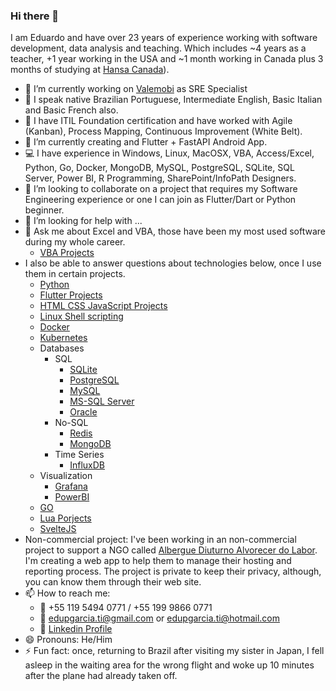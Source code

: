 ### Hi there 👋

I am Eduardo and have over 23 years of experience working with software development, data analysis and teaching. Which includes ~4 years as a teacher, +1 year working in the USA and ~1 month working in Canada plus 3 months of studying at [Hansa Canada](https://hansacanada.com/home/)).

- 🔭 I’m currently working on [Valemobi](https://www.valemobi.com.br/) as SRE Specialist
- :loudspeaker: I speak native Brazilian Portuguese, Intermediate English, Basic Italian and Basic French also.
- :scroll: I have ITIL Foundation certification and have worked with Agile (Kanban), Process Mapping, Continuous Improvement (White Belt).
- 🌱 I’m currently creating and Flutter + FastAPI Android App.
- :computer: I have experience in Windows, Linux, MacOSX, VBA, Access/Excel, Python, Go, Docker, MongoDB, MySQL, PostgreSQL, SQLite, SQL Server,  Power BI, R Programming, SharePoint/InfoPath Designers.
- 👯 I’m looking to collaborate on a project that requires my Software Engineering experience or one I can join as Flutter/Dart or Python beginner.
- 🤔 I’m looking for help with ...
- 💬 Ask me about Excel and VBA, those have been my most used software during my whole career.
  - [VBA Projects](https://github.com/edupgarcia/vba-projects)
- I also be able to answer questions about technologies below, once I use them in certain projects.
  - [Python](https://www.python.org/)
  - [Flutter Projects](https://github.com/edupgarcia/flutter-projects)
  - [HTML CSS JavaScript Projects](https://github.com/edupgarcia/rocketseat)
  - [Linux Shell scripting](https://linux.org/)
  - [Docker](https://www.docker.com/)
  - [Kubernetes](https://kubernetes.io/)
  - Databases
    - SQL
        - [SQLite](https://sqlite.org/index.html)
        - [PostgreSQL](https://www.postgresql.org/)
        - [MySQL](https://www.mysql.com/)
        - [MS-SQL Server](https://www.microsoft.com/en-us/sql-server/)
        - [Oracle](https://www.oracle.com/)
    - No-SQL
        - [Redis](https://redis.io/)
        - [MongoDB](https://www.mongodb.com/)
    - Time Series
        - [InfluxDB](https://www.influxdata.com/)
  - Visualization
    - [Grafana](https://grafana.com/)
    - [PowerBI](https://powerbi.microsoft.com/en-us/)
  - [GO](https://go.dev/)
  - [Lua Porjects](https://github.com/edupgarcia/lua-projects)
  - [SvelteJS](https://svelte.dev/)
- Non-commercial project: I've been working in an non-commercial project to support a NGO called [Albergue Diuturno Alvorecer do Labor](https://adal-navirai.negocio.site
). I'm creating a web app to help them to manage their hosting and reporting process.
  The project is private to keep their privacy, although, you can know them through their web site.
- 📫 How to reach me: 
  - :iphone: +55 119 5494 0771 / +55 199 9866 0771
  - :email: edupgarcia.ti@gmail.com or edupgarcia.ti@hotmail.com
  - :link: [Linkedin Profile](https://linkedin.com/in/eduardopereiragarcia)
- 😄 Pronouns: He/Him
- ⚡ Fun fact: once, returning to Brazil after visiting my sister in Japan, I fell asleep in the waiting area for the wrong flight and woke up 10 minutes after the plane had already taken off.
